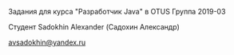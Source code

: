 Задания для курса "Разработчик Java" в OTUS
Группа 2019-03

Студент
Sadokhin Alexander (Садохин Александр)

avsadokhin@yandex.ru